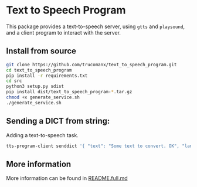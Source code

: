 # Text to Speech Program

This package provides a text-to-speech server, using `gtts` and `playsound`, and a client program to interact with the server.

## Install from source

```bash
git clone https://github.com/trucomanx/text_to_speech_program.git
cd text_to_speech_program
pip install -r requirements.txt
cd src
python3 setup.py sdist
pip install dist/text_to_speech_program-*.tar.gz
chmod +x generate_service.sh
./generate_service.sh
```

## Sending a DICT from string:
Adding a text-to-speech task.

```bash
tts-program-client senddict '{ "text": "Some text to convert. OK", "language": "en", "split_pattern": ["."], "speed":1.25 }'
```

## More information
More information can be found in [README.full.md](README.full.md)
